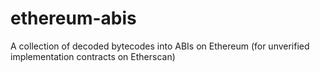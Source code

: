# ethereum-abis
A collection of decoded bytecodes into ABIs on Ethereum (for unverified implementation contracts on Etherscan)
